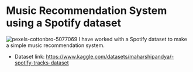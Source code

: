 # Music Recommendation System using a Spotify dataset
![pexels-cottonbro-5077069](https://github.com/mrpaul017/Music_recommendation_system/assets/145193843/c5447342-7038-4baa-a189-dd5fb507bc5b)
I have worked with a Spotify dataset to make a simple music recommendation system.

- Dataset link: https://www.kaggle.com/datasets/maharshipandya/-spotify-tracks-dataset

